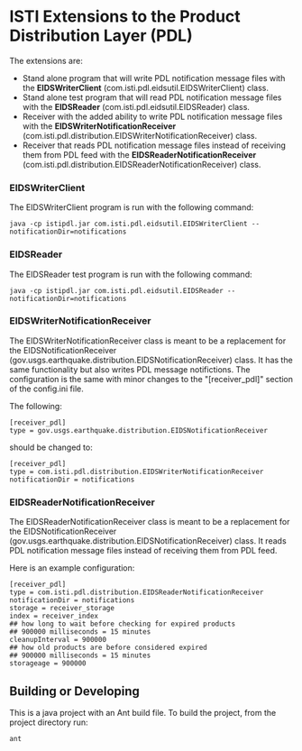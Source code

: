 ISTI Extensions to the Product Distribution Layer (PDL)
================================

The extensions are:
- Stand alone program that will write PDL notification message files with the  **EIDSWriterClient** (com.isti.pdl.eidsutil.EIDSWriterClient) class.
- Stand alone test program that will read PDL notification message files with the  **EIDSReader** (com.isti.pdl.eidsutil.EIDSReader) class.
- Receiver with the added ability to write PDL notification message files with the **EIDSWriterNotificationReceiver** (com.isti.pdl.distribution.EIDSWriterNotificationReceiver) class.
- Receiver that reads PDL notification message files instead of receiving them from PDL feed with the  **EIDSReaderNotificationReceiver** (com.isti.pdl.distribution.EIDSReaderNotificationReceiver) class.

### EIDSWriterClient
The EIDSWriterClient program is run with the following command:
```
java -cp istipdl.jar com.isti.pdl.eidsutil.EIDSWriterClient --notificationDir=notifications
```
### EIDSReader
The EIDSReader test program is run with the following command:
```
java -cp istipdl.jar com.isti.pdl.eidsutil.EIDSReader --notificationDir=notifications
```
### EIDSWriterNotificationReceiver
The EIDSWriterNotificationReceiver class is meant to be a replacement for the  EIDSNotificationReceiver (gov.usgs.earthquake.distribution.EIDSNotificationReceiver) class. It has the same functionality but also writes PDL message notifictions.
The configuration is the same with minor changes to the "[receiver_pdl]" section of the config.ini file.

The following:
```
[receiver_pdl]
type = gov.usgs.earthquake.distribution.EIDSNotificationReceiver
```

should be changed to:
```
[receiver_pdl]
type = com.isti.pdl.distribution.EIDSWriterNotificationReceiver
notificationDir = notifications
```

### EIDSReaderNotificationReceiver
The EIDSReaderNotificationReceiver class is meant to be a replacement for the  EIDSNotificationReceiver (gov.usgs.earthquake.distribution.EIDSNotificationReceiver) class. It reads PDL notification message files instead of receiving them from PDL feed.

Here is an example configuration:
```
[receiver_pdl]
type = com.isti.pdl.distribution.EIDSReaderNotificationReceiver
notificationDir = notifications
storage = receiver_storage
index = receiver_index
## how long to wait before checking for expired products
## 900000 milliseconds = 15 minutes
cleanupInterval = 900000
## how old products are before considered expired
## 900000 milliseconds = 15 minutes
storageage = 900000
```
## Building or Developing

This is a java project with an Ant build file.
To build the project, from the project directory run:
```
ant
```
